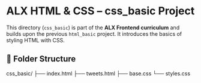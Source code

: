 # ALX HTML & CSS – css_basic Project

This directory (`css_basic`) is part of the **ALX Frontend curriculum** and builds upon the previous `html_basic` project. It introduces the basics of styling HTML with CSS.

## 📁 Folder Structure

css_basic/
├── index.html
├── tweets.html
├── base.css
└── styles.css

